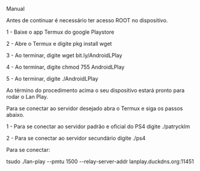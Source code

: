 Manual

Antes de continuar é necessário ter acesso ROOT no dispositivo.


1 - Baixe o app Termux do google Playstore

2 - Abre o Termux e digite pkg install wget

3 - Ao terminar, digite wget bit.ly/AndroidLPlay

4 - Ao terminar, digite chmod 755 AndroidLPlay

5 - Ao terminar, digite ./AndroidLPlay

Ao término do procedimento acima o seu dispositivo estará pronto para rodar o Lan Play.


Para se conectar ao servidor desejado abra o Termux e siga os passos abaixo.

1 - Para se conectar ao servidor padrão e oficial do PS4 digite ./patrycklm 

2 - Para se conectar ao servidor secundário digite ./ps4



Para se conectar:

tsudo ./lan-play
--pmtu 1500 --relay-server-addr lanplay.duckdns.org:11451
